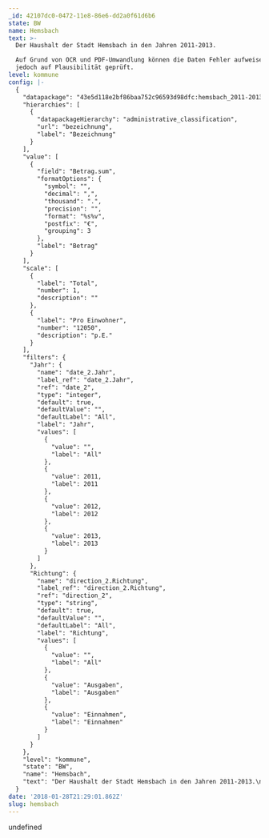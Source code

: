 ```yaml
---
_id: 42107dc0-0472-11e8-86e6-dd2a0f61d6b6
state: BW
name: Hemsbach
text: >-
  Der Haushalt der Stadt Hemsbach in den Jahren 2011-2013.

  Auf Grund von OCR und PDF-Umwandlung können die Daten Fehler aufweisen, sind
  jedoch auf Plausibilität geprüft.
level: kommune
config: |-
  {
    "datapackage": "43e5d118e2bf86baa752c96593d98dfc:hemsbach_2011-2013",
    "hierarchies": [
      {
        "datapackageHierarchy": "administrative_classification",
        "url": "bezeichnung",
        "label": "Bezeichnung"
      }
    ],
    "value": [
      {
        "field": "Betrag.sum",
        "formatOptions": {
          "symbol": "",
          "decimal": ",",
          "thousand": ".",
          "precision": "",
          "format": "%s%v",
          "postfix": "€",
          "grouping": 3
        },
        "label": "Betrag"
      }
    ],
    "scale": [
      {
        "label": "Total",
        "number": 1,
        "description": ""
      },
      {
        "label": "Pro Einwohner",
        "number": "12050",
        "description": "p.E."
      }
    ],
    "filters": {
      "Jahr": {
        "name": "date_2.Jahr",
        "label_ref": "date_2.Jahr",
        "ref": "date_2",
        "type": "integer",
        "default": true,
        "defaultValue": "",
        "defaultLabel": "All",
        "label": "Jahr",
        "values": [
          {
            "value": "",
            "label": "All"
          },
          {
            "value": 2011,
            "label": 2011
          },
          {
            "value": 2012,
            "label": 2012
          },
          {
            "value": 2013,
            "label": 2013
          }
        ]
      },
      "Richtung": {
        "name": "direction_2.Richtung",
        "label_ref": "direction_2.Richtung",
        "ref": "direction_2",
        "type": "string",
        "default": true,
        "defaultValue": "",
        "defaultLabel": "All",
        "label": "Richtung",
        "values": [
          {
            "value": "",
            "label": "All"
          },
          {
            "value": "Ausgaben",
            "label": "Ausgaben"
          },
          {
            "value": "Einnahmen",
            "label": "Einnahmen"
          }
        ]
      }
    },
    "level": "kommune",
    "state": "BW",
    "name": "Hemsbach",
    "text": "Der Haushalt der Stadt Hemsbach in den Jahren 2011-2013.\nAuf Grund von OCR und PDF-Umwandlung können die Daten Fehler aufweisen, sind jedoch auf Plausibilität geprüft."
  }
date: '2018-01-28T21:29:01.862Z'
slug: hemsbach
---
```

undefined
